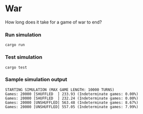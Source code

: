 # War

How long does it take for a game of war to end?

### Run simulation
`cargo run`

### Test simulation
`cargo test`

### Sample simulation output
```
STARTING SIMULATION (MAX GAME LENGTH: 10000 TURNS)
Games: 20000 [SHUFFLED  ] 233.93 (Indeterminate games: 0.00%)
Games: 20000 [SHUFFLED  ] 232.24 (Indeterminate games: 0.00%)
Games: 20000 [UNSHUFFLED] 563.48 (Indeterminate games: 8.67%)
Games: 20000 [UNSHUFFLED] 557.05 (Indeterminate games: 7.99%)
```
